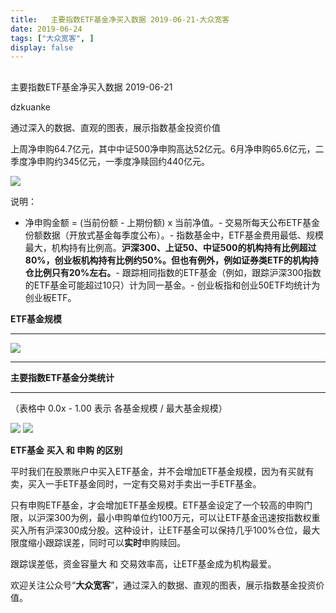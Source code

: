 ```yaml
---
title:   主要指数ETF基金净买入数据 2019-06-21-大众宽客
date: 2019-06-24
tags: ["大众宽客", ]
display: false
---
```



## 



主要指数ETF基金净买入数据 2019-06-21




dzkuanke




通过深入的数据、直观的图表，展示指数基金投资价值


上周净申购64.7亿元，其中中证500净申购高达52亿元。6月净申购65.6亿元，二季度净申购约345亿元，一季度净赎回约440亿元。





<img class="rich_pages" data-ratio="1.4745011086474502" data-s="300,640" src="https://mmbiz.qpic.cn/mmbiz_png/PKw3FQPmhIiaMcbgKt9mkbrk4GzMuOqBIgYSuoUx5DfTAfOEoMcaS5sNFX3WjED99PNHPpmqApicrCRdFGGhuGPw/640?wx_fmt=png" data-type="png" data-w="902" style=""/>

说明：
- 净申购金额 = (当前份额 - 上期份额) x 当前净值。- 交易所每天公布ETF基金份额数据（开放式基金每季度公布）。- 指数基金中，ETF基金费用最低、规模最大，机构持有比例高。**沪深300、上证50、中证500的机构持有比例超过80%，创业板机构持有比例约50%。但也有例外，例如证券类ETF的机构持仓比例只有20%左右。**- 跟踪相同指数的ETF基金（例如，跟踪沪深300指数的ETF基金可能超过10只）计为同一基金。- 创业板指和创业50ETF均统计为创业板ETF。




**ETF基金规模**

****

<img class="rich_pages" data-ratio="0.4166666666666667" data-s="300,640" src="https://mmbiz.qpic.cn/mmbiz_png/PKw3FQPmhIiaMcbgKt9mkbrk4GzMuOqBIAddHrQu36gng6rNplarymJ4MdAicNldmdfSjNDj0drwPvrhibu9616gw/640?wx_fmt=png" data-type="png" data-w="1224" style=""/>

****

**主要指数ETF基金分类统计**

****

（表格中 0.0x - 1.00 表示 各基金规模 / 最大基金规模）

<img class="rich_pages" data-ratio="1.195970695970696" data-s="300,640" src="https://mmbiz.qpic.cn/mmbiz_png/PKw3FQPmhIiaMcbgKt9mkbrk4GzMuOqBI13DJ0kR2X42hw12Jod29Y83QauTxlichcgPun03mp5cODd8iaLlRLmNA/640?wx_fmt=png" data-type="png" data-w="1092" style=""/>

<img class="rich_pages" data-ratio="0.7060998151571165" data-s="300,640" src="https://mmbiz.qpic.cn/mmbiz_png/PKw3FQPmhIiaMcbgKt9mkbrk4GzMuOqBIzXH0zP0qhjDMII5ibyv5ARXAI8S1nmjIE8SDQ3T6LiaFYiaglyTlHtx6g/640?wx_fmt=png" data-type="png" data-w="1082" style=""/>





**ETF基金 买入 和 申购 的区别**



平时我们在股票账户中买入ETF基金，并不会增加ETF基金规模，因为有买就有卖，买入一手ETF基金同时，一定有交易对手卖出一手ETF基金。



只有申购ETF基金，才会增加ETF基金规模。ETF基金设定了一个较高的申购门限，以沪深300为例，最小申购单位约100万元，可以让ETF基金迅速按指数权重买入所有沪深300成分股。这种设计，让ETF基金可以保持几乎100%仓位，最大限度缩小跟踪误差，同时可以**实时**申购赎回。



跟踪误差低，资金容量大&nbsp;和 交易效率高，让ETF基金成为机构最爱。





欢迎关注公众号“**大众宽客**”，通过深入的数据、直观的图表，展示指数基金投资价值。